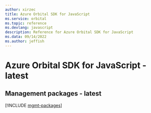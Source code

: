```yaml
---
author: xirzec
title: Azure Orbital SDK for JavaScript
ms.service: orbital
ms.topic: reference
ms.devlang: javascript
description: Reference for Azure Orbital SDK for JavaScript
ms.data: 09/14/2022
ms.author: jeffish
---
```

# Azure Orbital SDK for JavaScript - latest

## Management packages - latest
[!INCLUDE [mgmt-packages](orbital-mgmt-index.md)]
